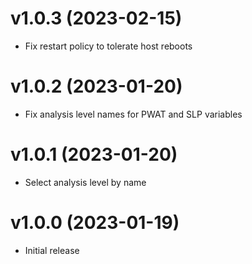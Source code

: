 # v1.0.3 (2023-02-15)

* Fix restart policy to tolerate host reboots


# v1.0.2 (2023-01-20)

* Fix analysis level names for PWAT and SLP variables


# v1.0.1 (2023-01-20)

* Select analysis level by name


# v1.0.0 (2023-01-19)

* Initial release
